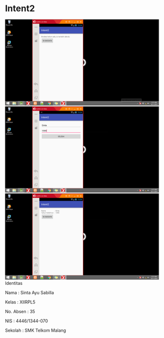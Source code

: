# Intent2
![GitHub Logo](i2.1.png)
![GitHub Logo](i2.2.png)
![GitHub Logo](i2.3.png)
Identitas 

Nama : Sinta Ayu Sabilla

Kelas : XIIRPL5

No. Absen : 35

NIS : 4446/1344-070

Sekolah : SMK Telkom Malang

